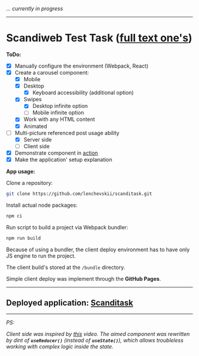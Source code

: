 *... currently in progress*

---

# Scandiweb Test Task (**[full text one's](https://github.com/lenchevskii/scanditask/blob/main/TASK.md)**)

  **ToDo:**

- [x] Manually configure the environment (Webpack, React)
- [x] Create a carousel component:
  - [x] Mobile
  - [x] Desktop
    - [x] Keyboard accessibility (additional option)
  - [x] Swipes
    - [x] Desktop infinite option
    - [ ] Mobile infinite option
  - [x] Work with any HTML content
  - [x] Animated
- [ ] Multi-picture referenced post usage ability
  - [x] Server side
  - [ ] Client side
- [x] Demonstrate component in [action](https://lenchevskii.github.io/scanditask/)
- [x] Make the application' setup explanation

**App usage:**

Clone a repository:

  ```bash
  git clone https://github.com/lenchevskii/scanditask.git
  ```

Install actual node packages:

  ```bash
  npm ci
  ```

Run script to build a project via Webpack bundler:

  ```bash
  npm run build
  ```

Because of using a bundler, the client deploy environment has to have only JS engine to run the project.

The client build's stored at the `/bundle` directory.

Simple client deploy was implement through the **GitHub Pages**.

---

## Deployed application: [Scanditask](https://lenchevskii.github.io/scanditask/)

---

*PS:*

*Client side was inspired by [this](https://www.youtube.com/watch?v=Tdpq-9XYoNM) video. The aimed component was rewritten by dint of **`useReducer()`** (instead of **`useState()`**), which allows troubleless working with complex logic inside the state.*
